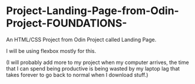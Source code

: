 # Project-Landing-Page-from-Odin-Project-FOUNDATIONS-

An HTML/CSS Project from Odin Project called Landing Page.

I will be using flexbox mostly for this.

(I will probably add more to my project when my computer arrives, the time that I can spend being productive is being wasted by my laptop lag that takes forever to go back to normal when I download stuff.)
